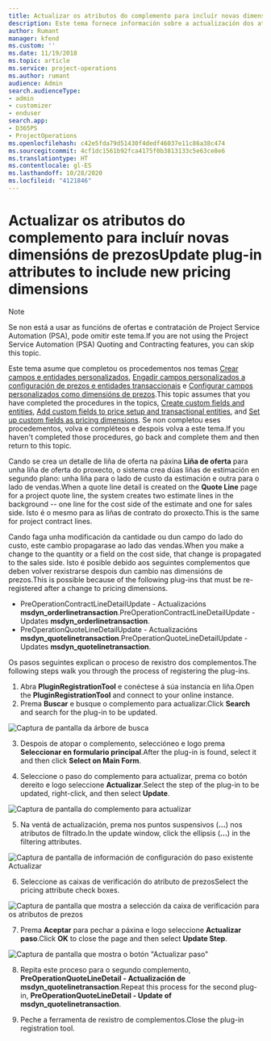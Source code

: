 ```yaml
---
title: Actualizar os atributos do complemento para incluír novas dimensións de prezos
description: Este tema fornece información sobre a actualización dos atributos do complemento para as dimensións de prezos.
author: Rumant
manager: kfend
ms.custom: ''
ms.date: 11/19/2018
ms.topic: article
ms.service: project-operations
ms.author: rumant
audience: Admin
search.audienceType:
- admin
- customizer
- enduser
search.app:
- D365PS
- ProjectOperations
ms.openlocfilehash: c42e5fda79d51430f4dedf46037e11c86a38c474
ms.sourcegitcommit: 4cf1dc1561b92fca4175f0b3813133c5e63ce8e6
ms.translationtype: HT
ms.contentlocale: gl-ES
ms.lasthandoff: 10/28/2020
ms.locfileid: "4121846"
---
```

# <a name="update-plug-in-attributes-to-include-new-pricing-dimensions"></a><span data-ttu-id="a7b83-103">Actualizar os atributos do complemento para incluír novas dimensións de prezos</span><span class="sxs-lookup"><span data-stu-id="a7b83-103">Update plug-in attributes to include new pricing dimensions</span></span>

> [!NOTE]
> <span data-ttu-id="a7b83-104">Se non está a usar as funcións de ofertas e contratación de Project Service Automation (PSA), pode omitir este tema.</span><span class="sxs-lookup"><span data-stu-id="a7b83-104">If you are not using the Project Service Automation (PSA) Quoting and Contracting features, you can skip this topic.</span></span>

<span data-ttu-id="a7b83-105">Este tema asume que completou os procedementos nos temas [Crear campos e entidades personalizados](create-custom-fields-entities.md), [Engadir campos personalizados a configuración de prezos e entidades transaccionais](field-references.md) e [Configurar campos personalizados como dimensións de prezos](set-up-pricing-dimensions.md).</span><span class="sxs-lookup"><span data-stu-id="a7b83-105">This topic assumes that you have completed the procedures in the topics, [Create custom fields and entities](create-custom-fields-entities.md), [Add custom fields to price setup and transactional entities](field-references.md), and [Set up custom fields as pricing dimensions](set-up-pricing-dimensions.md).</span></span> <span data-ttu-id="a7b83-106">Se non completou eses procedementos, volva e compléteos e despois volva a este tema.</span><span class="sxs-lookup"><span data-stu-id="a7b83-106">If you haven't completed those procedures, go back and complete them and then return to this topic.</span></span>

<span data-ttu-id="a7b83-107">Cando se crea un detalle de liña de oferta na páxina **Liña de oferta** para unha liña de oferta do proxecto, o sistema crea dúas liñas de estimación en segundo plano: unha liña para o lado de custo da estimación e outra para o lado de vendas.</span><span class="sxs-lookup"><span data-stu-id="a7b83-107">When a quote line detail is created on the **Quote Line** page for a project quote line, the system creates two estimate lines in the background -- one line for the cost side of the estimate and one for sales side.</span></span> <span data-ttu-id="a7b83-108">Isto é o mesmo para as liñas de contrato do proxecto.</span><span class="sxs-lookup"><span data-stu-id="a7b83-108">This is the same  for project contract lines.</span></span>

<span data-ttu-id="a7b83-109">Cando faga unha modificación da cantidade ou dun campo do lado do custo, este cambio propagarase ao lado das vendas.</span><span class="sxs-lookup"><span data-stu-id="a7b83-109">When you make a change to the quantity or a field on the cost side, that change is propagated to the sales side.</span></span> <span data-ttu-id="a7b83-110">Isto é posible debido aos seguintes complementos que deben volver rexistrarse despois dun cambio nas dimensións de prezos.</span><span class="sxs-lookup"><span data-stu-id="a7b83-110">This is possible because of the following plug-ins that must be re-registered after a change to pricing dimensions.</span></span>

- <span data-ttu-id="a7b83-111">PreOperationContractLineDetailUpdate - Actualizacións **msdyn_orderlinetransaction**.</span><span class="sxs-lookup"><span data-stu-id="a7b83-111">PreOperationContractLineDetailUpdate - Updates **msdyn_orderlinetransaction**.</span></span>
- <span data-ttu-id="a7b83-112">PreOperationQuoteLineDetailUpdate - Actualizacións **msdyn_quotelinetransaction**.</span><span class="sxs-lookup"><span data-stu-id="a7b83-112">PreOperationQuoteLineDetailUpdate - Updates **msdyn_quotelinetransaction**.</span></span>

<span data-ttu-id="a7b83-113">Os pasos seguintes explican o proceso de rexistro dos complementos.</span><span class="sxs-lookup"><span data-stu-id="a7b83-113">The following steps walk you through the process of registering the plug-ins.</span></span>

1. <span data-ttu-id="a7b83-114">Abra **PluginRegistrationTool** e conéctese á súa instancia en liña.</span><span class="sxs-lookup"><span data-stu-id="a7b83-114">Open the **PluginRegistrationTool** and connect to your online instance.</span></span>
2. <span data-ttu-id="a7b83-115">Prema **Buscar** e busque o complemento para actualizar.</span><span class="sxs-lookup"><span data-stu-id="a7b83-115">Click **Search** and search for the plug-in to be updated.</span></span>

 ![Captura de pantalla da árbore de busca](media/PRT-1.png)

3. <span data-ttu-id="a7b83-117">Despois de atopar o complemento, seleccióneo e logo prema **Seleccionar en formulario principal**.</span><span class="sxs-lookup"><span data-stu-id="a7b83-117">After the plug-in is found, select it and then click **Select on Main Form**.</span></span>

4. <span data-ttu-id="a7b83-118">Seleccione o paso do complemento para actualizar, prema co botón dereito e logo seleccione **Actualizar**.</span><span class="sxs-lookup"><span data-stu-id="a7b83-118">Select the step of the plug-in to be updated, right-click, and then select **Update**.</span></span>

 ![Captura de pantalla do complemento para actualizar](media/PRT-2.png)
 
5. <span data-ttu-id="a7b83-120">Na ventá de actualización, prema nos puntos suspensivos (**...**) nos atributos de filtrado.</span><span class="sxs-lookup"><span data-stu-id="a7b83-120">In the update window, click the ellipsis (**...**) in the filtering attributes.</span></span>

 ![Captura de pantalla de información de configuración do paso existente Actualizar](media/PRT-3.png)
 
6. <span data-ttu-id="a7b83-122">Seleccione as caixas de verificación do atributo de prezos</span><span class="sxs-lookup"><span data-stu-id="a7b83-122">Select the pricing attribute check boxes.</span></span>

 ![Captura de pantalla que mostra a selección da caixa de verificación para os atributos de prezos](media/PRT-4.png)

7. <span data-ttu-id="a7b83-124">Prema **Aceptar** para pechar a páxina e logo seleccione **Actualizar paso**.</span><span class="sxs-lookup"><span data-stu-id="a7b83-124">Click **OK** to close the page and then select **Update Step**.</span></span>

 ![Captura de pantalla que mostra o botón "Actualizar paso"](media/PRT-5.png)
 
8. <span data-ttu-id="a7b83-126">Repita este proceso para o segundo complemento, **PreOperationQuoteLineDetail - Actualización de msdyn_quotelinetransaction**.</span><span class="sxs-lookup"><span data-stu-id="a7b83-126">Repeat this process for the second plug-in, **PreOperationQuoteLineDetail - Update of msdyn_quotelinetransaction**.</span></span>

9. <span data-ttu-id="a7b83-127">Peche a ferramenta de rexistro de complementos.</span><span class="sxs-lookup"><span data-stu-id="a7b83-127">Close the plug-in registration tool.</span></span>

